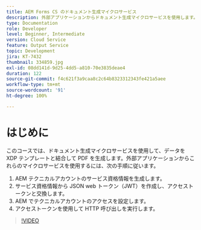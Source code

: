 ```yaml
---
title: AEM Forms CS のドキュメント生成マイクロサービス
description: 外部アプリケーションからドキュメント生成マイクロサービスを使用します。
type: Documentation
role: Developer
level: Beginner, Intermediate
version: Cloud Service
feature: Output Service
topic: Development
jira: KT-7432
thumbnail: 334859.jpg
exl-id: 08dd141d-9d25-4dd5-a810-70e3835deae4
duration: 122
source-git-commit: f4c621f3a9caa8c2c64b8323312343fe421a5aee
workflow-type: tm+mt
source-wordcount: '91'
ht-degree: 100%

---
```


# はじめに

このコースでは、ドキュメント生成マイクロサービスを使用して、データを XDP テンプレートと結合して PDF を生成します。外部アプリケーションからこれらのマイクロサービスを使用するには、次の手順に従います。

1. AEM テクニカルアカウントのサービス資格情報を生成します。
1. サービス資格情報から JSON web トークン（JWT）を作成し、アクセストークンと交換します。
1. AEM でテクニカルアカウントのアクセスを設定します。
1. アクセストークンを使用して HTTP 呼び出しを実行します。

>[!VIDEO](https://video.tv.adobe.com/v/334859?quality=12&learn=on)
